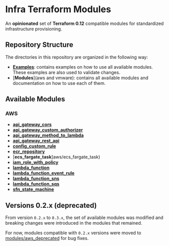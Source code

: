 # Infra Terraform Modules

An **opinionated** set of **Terraform 0.12** compatible modules for standardized infrastructure provisioning.

## Repository Structure

The directories in this repository are organized in the following way:

- [**Examples**](examples): contains examples on how to use all available modules. These examples are also used to validate changes.
- [**Modules**](aws and vmware): contains all available modules and documentation on how to use each of them.

## Available Modules

### AWS

- [**api_gateway_cors**](aws/api_gateway_cors)
- [**api_gateway_custom_authorizer**](aws/api_gateway_custom_authorizer)
- [**api_gateway_method_to_lambda**](aws/api_gateway_method_to_lambda)
- [**api_gateway_rest_api**](aws/api_gateway_rest_api)
- [**config_custom_rule**](aws/config_custom_rule)
- [**ecr_repository**](aws/ecr_repository)
- [**ecs_fargate_task**]aws/ecs_fargate_task)
- [**iam_role_with_policy**](aws/iam_role_with_policy)
- [**lambda_function**](aws/lambda_function)
- [**lambda_function_event_rule**](aws/lambda_function_event_rule)
- [**lambda_function_sns**](aws/lambda_function_sns)
- [**lambda_function_sqs**](aws/lambda_function_sqs)
- [**sfn_state_machine**](aws/sfn_state_machine)

## Versions 0.2.x (deprecated)

From version `0.2.x` to `0.3.x`, the set of available modules was modified and breaking changes were introduced in the modules that remained.

For now, modules compatible with `0.2.x` versions were moved to [modules/aws_deprecated](modules/aws_deprecated) for bug fixes.

